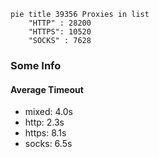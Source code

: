 
```mermaid
pie title 39356 Proxies in list
    "HTTP" : 28200
    "HTTPS": 10520
    "SOCKS" : 7628
```

### Some Info
#### Average Timeout

- mixed: 4.0s
- http: 2.3s
- https: 8.1s
- socks: 6.5s